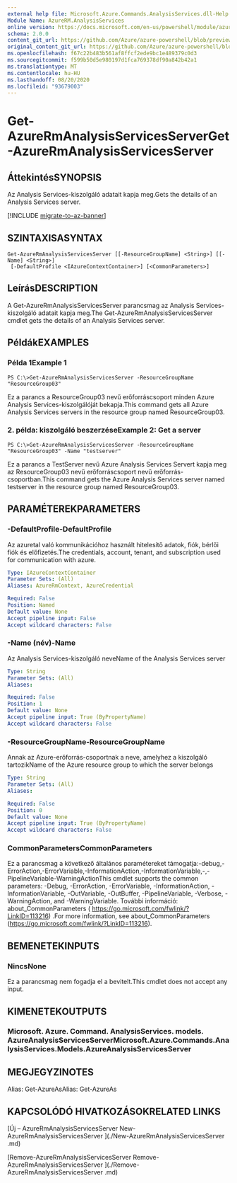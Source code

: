 ```yaml
---
external help file: Microsoft.Azure.Commands.AnalysisServices.dll-Help.xml
Module Name: AzureRM.AnalysisServices
online version: https://docs.microsoft.com/en-us/powershell/module/azurerm.analysisservices/get-azurermanalysisservicesserver
schema: 2.0.0
content_git_url: https://github.com/Azure/azure-powershell/blob/preview/src/ResourceManager/AnalysisServices/Commands.AnalysisServices/help/Get-AzureRmAnalysisServicesServer.md
original_content_git_url: https://github.com/Azure/azure-powershell/blob/preview/src/ResourceManager/AnalysisServices/Commands.AnalysisServices/help/Get-AzureRmAnalysisServicesServer.md
ms.openlocfilehash: f67c22b483b561af8ffcf2ede9bc1e489379c0d3
ms.sourcegitcommit: f599b50d5e980197d1fca769378df90a842b42a1
ms.translationtype: MT
ms.contentlocale: hu-HU
ms.lasthandoff: 08/20/2020
ms.locfileid: "93679003"
---
```

# <span data-ttu-id="7c6a1-101">Get-AzureRmAnalysisServicesServer</span><span class="sxs-lookup"><span data-stu-id="7c6a1-101">Get-AzureRmAnalysisServicesServer</span></span>

## <span data-ttu-id="7c6a1-102">Áttekintés</span><span class="sxs-lookup"><span data-stu-id="7c6a1-102">SYNOPSIS</span></span>
<span data-ttu-id="7c6a1-103">Az Analysis Services-kiszolgáló adatait kapja meg.</span><span class="sxs-lookup"><span data-stu-id="7c6a1-103">Gets the details of an Analysis Services server.</span></span>

[!INCLUDE [migrate-to-az-banner](../../includes/migrate-to-az-banner.md)]

## <span data-ttu-id="7c6a1-104">SZINTAXISA</span><span class="sxs-lookup"><span data-stu-id="7c6a1-104">SYNTAX</span></span>

```
Get-AzureRmAnalysisServicesServer [[-ResourceGroupName] <String>] [[-Name] <String>]
 [-DefaultProfile <IAzureContextContainer>] [<CommonParameters>]
```

## <span data-ttu-id="7c6a1-105">Leírás</span><span class="sxs-lookup"><span data-stu-id="7c6a1-105">DESCRIPTION</span></span>
<span data-ttu-id="7c6a1-106">A Get-AzureRmAnalysisServicesServer parancsmag az Analysis Services-kiszolgáló adatait kapja meg.</span><span class="sxs-lookup"><span data-stu-id="7c6a1-106">The Get-AzureRmAnalysisServicesServer cmdlet gets the details of an Analysis Services server.</span></span>

## <span data-ttu-id="7c6a1-107">Példák</span><span class="sxs-lookup"><span data-stu-id="7c6a1-107">EXAMPLES</span></span>

### <span data-ttu-id="7c6a1-108">Példa 1</span><span class="sxs-lookup"><span data-stu-id="7c6a1-108">Example 1</span></span>
```
PS C:\>Get-AzureRmAnalysisServicesServer -ResourceGroupName "ResourceGroup03"
```

<span data-ttu-id="7c6a1-109">Ez a parancs a ResourceGroup03 nevű erőforráscsoport minden Azure Analysis Services-kiszolgálóját bekapja.</span><span class="sxs-lookup"><span data-stu-id="7c6a1-109">This command gets all Azure Analysis Services servers in the resource group named ResourceGroup03.</span></span>

### <span data-ttu-id="7c6a1-110">2. példa: kiszolgáló beszerzése</span><span class="sxs-lookup"><span data-stu-id="7c6a1-110">Example 2: Get a server</span></span>
```
PS C:\>Get-AzureRmAnalysisServicesServer -ResourceGroupName "ResourceGroup03" -Name "testserver"
```

<span data-ttu-id="7c6a1-111">Ez a parancs a TestServer nevű Azure Analysis Services Servert kapja meg az ResourceGroup03 nevű erőforráscsoport nevű erőforrás-csoportban.</span><span class="sxs-lookup"><span data-stu-id="7c6a1-111">This command gets the Azure Analysis Services server named testserver in the resource group named ResourceGroup03.</span></span>

## <span data-ttu-id="7c6a1-112">PARAMÉTEREK</span><span class="sxs-lookup"><span data-stu-id="7c6a1-112">PARAMETERS</span></span>

### <span data-ttu-id="7c6a1-113">-DefaultProfile</span><span class="sxs-lookup"><span data-stu-id="7c6a1-113">-DefaultProfile</span></span>
<span data-ttu-id="7c6a1-114">Az azuretal való kommunikációhoz használt hitelesítő adatok, fiók, bérlői fiók és előfizetés.</span><span class="sxs-lookup"><span data-stu-id="7c6a1-114">The credentials, account, tenant, and subscription used for communication with azure.</span></span>

```yaml
Type: IAzureContextContainer
Parameter Sets: (All)
Aliases: AzureRmContext, AzureCredential

Required: False
Position: Named
Default value: None
Accept pipeline input: False
Accept wildcard characters: False
```

### <span data-ttu-id="7c6a1-115">-Name (név)</span><span class="sxs-lookup"><span data-stu-id="7c6a1-115">-Name</span></span>
<span data-ttu-id="7c6a1-116">Az Analysis Services-kiszolgáló neve</span><span class="sxs-lookup"><span data-stu-id="7c6a1-116">Name of the Analysis Services server</span></span>

```yaml
Type: String
Parameter Sets: (All)
Aliases: 

Required: False
Position: 1
Default value: None
Accept pipeline input: True (ByPropertyName)
Accept wildcard characters: False
```

### <span data-ttu-id="7c6a1-117">-ResourceGroupName</span><span class="sxs-lookup"><span data-stu-id="7c6a1-117">-ResourceGroupName</span></span>
<span data-ttu-id="7c6a1-118">Annak az Azure-erőforrás-csoportnak a neve, amelyhez a kiszolgáló tartozik</span><span class="sxs-lookup"><span data-stu-id="7c6a1-118">Name of the Azure resource group to which the server belongs</span></span>

```yaml
Type: String
Parameter Sets: (All)
Aliases: 

Required: False
Position: 0
Default value: None
Accept pipeline input: True (ByPropertyName)
Accept wildcard characters: False
```

### <span data-ttu-id="7c6a1-119">CommonParameters</span><span class="sxs-lookup"><span data-stu-id="7c6a1-119">CommonParameters</span></span>
<span data-ttu-id="7c6a1-120">Ez a parancsmag a következő általános paramétereket támogatja:-debug,-ErrorAction,-ErrorVariable,-InformationAction,-InformationVariable,-,-PipelineVariable-WarningAction</span><span class="sxs-lookup"><span data-stu-id="7c6a1-120">This cmdlet supports the common parameters: -Debug, -ErrorAction, -ErrorVariable, -InformationAction, -InformationVariable, -OutVariable, -OutBuffer, -PipelineVariable, -Verbose, -WarningAction, and -WarningVariable.</span></span> <span data-ttu-id="7c6a1-121">További információ: about_CommonParameters ( https://go.microsoft.com/fwlink/?LinkID=113216) .</span><span class="sxs-lookup"><span data-stu-id="7c6a1-121">For more information, see about_CommonParameters (https://go.microsoft.com/fwlink/?LinkID=113216).</span></span>

## <span data-ttu-id="7c6a1-122">BEMENETEK</span><span class="sxs-lookup"><span data-stu-id="7c6a1-122">INPUTS</span></span>

### <span data-ttu-id="7c6a1-123">Nincs</span><span class="sxs-lookup"><span data-stu-id="7c6a1-123">None</span></span>
<span data-ttu-id="7c6a1-124">Ez a parancsmag nem fogadja el a bevitelt.</span><span class="sxs-lookup"><span data-stu-id="7c6a1-124">This cmdlet does not accept any input.</span></span>

## <span data-ttu-id="7c6a1-125">KIMENETEK</span><span class="sxs-lookup"><span data-stu-id="7c6a1-125">OUTPUTS</span></span>

### <span data-ttu-id="7c6a1-126">Microsoft. Azure. Command. AnalysisServices. models. AzureAnalysisServicesServer</span><span class="sxs-lookup"><span data-stu-id="7c6a1-126">Microsoft.Azure.Commands.AnalysisServices.Models.AzureAnalysisServicesServer</span></span>

## <span data-ttu-id="7c6a1-127">MEGJEGYZI</span><span class="sxs-lookup"><span data-stu-id="7c6a1-127">NOTES</span></span>
<span data-ttu-id="7c6a1-128">Alias: Get-AzureAs</span><span class="sxs-lookup"><span data-stu-id="7c6a1-128">Alias: Get-AzureAs</span></span>

## <span data-ttu-id="7c6a1-129">KAPCSOLÓDÓ HIVATKOZÁSOK</span><span class="sxs-lookup"><span data-stu-id="7c6a1-129">RELATED LINKS</span></span>

[<span data-ttu-id="7c6a1-130">Új – AzureRmAnalysisServicesServer </span><span class="sxs-lookup"><span data-stu-id="7c6a1-130">New-AzureRmAnalysisServicesServer </span></span>](./New-AzureRmAnalysisServicesServer .md)

[<span data-ttu-id="7c6a1-131">Remove-AzureRmAnalysisServicesServer </span><span class="sxs-lookup"><span data-stu-id="7c6a1-131">Remove-AzureRmAnalysisServicesServer </span></span>](./Remove-AzureRmAnalysisServicesServer .md)
